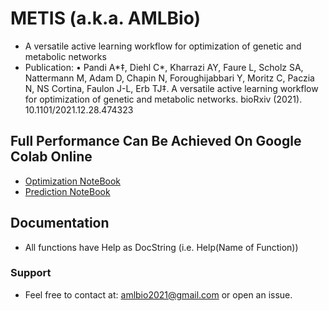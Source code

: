 # METIS (a.k.a. AMLBio)
* A versatile active learning workflow for optimization of genetic and metabolic networks
* Publication: •	Pandi A*‡, Diehl C*, Kharrazi AY, Faure L, Scholz SA, Nattermann M, Adam D, Chapin N, Foroughijabbari Y, Moritz C, Paczia N, NS Cortina, Faulon J-L, Erb TJ‡. A versatile active learning workflow for optimization of genetic and metabolic networks. bioRxiv (2021). 10.1101/2021.12.28.474323


## Full Performance Can Be Achieved On Google Colab Online
* [Optimization NoteBook](https://colab.research.google.com/github/amirpandi/METIS/blob/main/AMLBio_2021_Optimization_Notebook_vDev.ipynb)
* [Prediction NoteBook](https://colab.research.google.com/github/amirpandi/METIS/blob/main/AMLBio_2021_Prediction_Notebook_vDev.ipynb)

## Documentation
* All functions have Help as DocString (i.e. Help(Name of Function))

### Support
* Feel free to contact at: amlbio2021@gmail.com or open an issue.
